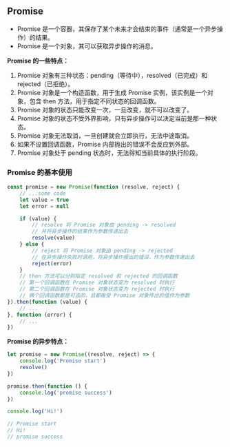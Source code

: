 ## Promise

+ Promise 是一个容器，其保存了某个未来才会结束的事件（通常是一个异步操作）的结果。
+ Promise 是一个对象，其可以获取异步操作的消息。

**Promise 的一些特点：**
1. Promise 对象有三种状态：pending（等待中），resolved（已完成）和 rejected（已拒绝）。
2. Promise 对象是一个构造函数，用于生成 Promise 实例，该实例是一个对象，包含 then 方法，用于指定不同状态的回调函数。
3. Promise 对象的状态只能改变一次，一旦改变，就不可以改变了。
4. Promise 对象的状态不受外界影响，只有异步操作可以决定当前是那一种状态。
5. Promise 对象无法取消，一旦创建就会立即执行，无法中途取消。
6. 如果不设置回调函数，Promise 内部抛出的错误不会反应到外部。
7. Promise 对象处于 pending 状态时，无法得知当前具体的执行阶段。

### Promise 的基本使用

```javascript
const promise = new Promise(function (resolve, reject) {
    // ...some code
    let value = true
    let error = null

    if (value) {
        // resolve 将 Promise 对象由 pending -> resolved
        // 并将异步操作的结果作为参数传递出去
        resolve(value)
    } else {
        // reject 将 Promise 对象由 pending -> rejected
        // 在异步操作失败时调用，将异步操作报出的错误，作为参数传递出去
        reject(error)
    }
    // then 方法可以分别指定 resolved 和 rejected 的回调函数
    // 第一个回调函数在 Promise 对象状态变为 resolved 时执行
    // 第二个回调函数在 Promise 对象状态变为 rejected 时执行
    // 俩个回调函数都是可选的，且都接受 Promise 对象传出的值作为参数
}).then(function (value) {
    // ...
}, function (error) {
    // ...
})
```

**Promise 的异步特点：**

```javascript
let promise = new Promise((resolve, reject) => {
    console.log('Promise start')
    resolve()
})

promise.then(function () {
    console.log('promise success')
})

console.log('Hi!')

// Promise start
// Hi!
// promise success
```